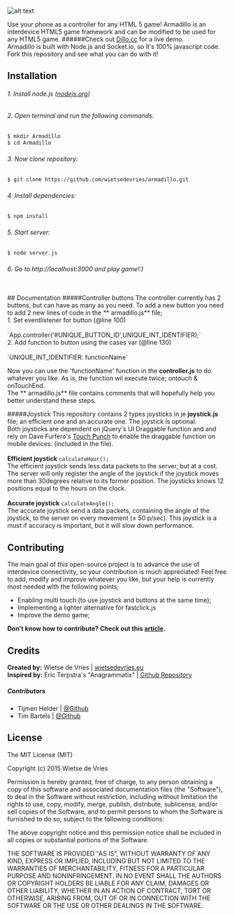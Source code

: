 ![alt text](https://github.com/wietsedevries/armadillo/raw/master/public/assets/css/images/icon.png "Armadillo, interdevice HTML5 game framework")

Use your phone as a controller for any HTML 5 game!
Armadillo is an interdevice HTML5 game framework and can be modified to be used for any HTML5 game.
######Check out [Dillo.cc](http://dillo.cc) for a live demo.
<br/>
Armadillo is built with Node.js and Socket.io, so it's 100% javascript code.
Fork this repository and see what you can do with it!

##  Installation
###### 1. Install node.js ([nodejs.org](http://nodejs.org))
###### 2. Open terminal and run the following commands:
```sh
$ mkdir Armadillo
$ cd Armadillo
```
###### 3. Now clone repository:
```sh
$ git clone https://github.com/wietsedevries/armadillo.git
```
###### 4. Install dependencies:
```sh
$ npm install
```
###### 5. Start server:
```sh
$ node server.js
```
###### 6. Go to http://localhost:3000 and play game!:)
<br/>
## Documentation
#####Controller buttons
The controller currently has 2 buttons, but can have as many as you need. To add a new button you need to add 2 new lines of code in the ** armadillo.js** file;<br/>
1.  Set eventlistener for button (@line 100)<br/>
<br/>`App.controller('#UNIQUE_BUTTON_ID',UNIQUE_INT_IDENTIFIER);`<br/>
2.  Add function to button using the cases var (@line 130)<br/>
<br/> `UNIQUE_INT_IDENTIFIER: functionName`<br/>

Now you can use the 'functionName' function in the **controller.js** to do whatever you like. As is, the function wil execute twice; ontouch & onTouchEnd.<br/>
The ** armadillo.js** file contains comments that will hopefully help you better understand these steps.


#####Joystick
This repository contains 2 types joysticks in je **joystick.js** file; an efficient one and an accurate one. The joystick is optional.
<br/>Both joysticks are dependent on jQuery's UI Draggable function and and rely on Dave Furfero's [Touch Punch](http://touchpunch.furf.com/) to enable the draggable function on mobile devices. (included in the file). <br/><br/>
**Efficient joystick**  `calculateHour();` <br/>
The efficient joystick sends less data packets to the server, but at a cost. The server will only register the angle of the joystick if the joystick moves more than 30degrees relative to its former position. The joysticks knows 12 positions equal to the hours on the clock.<br/><br/>
**Accurate joystick** `calculateAngle();` <br/>
The accurate joystick send a data packets, containing the angle of the joystick, to the server on every movement (± 50 p/sec). This joystick is a must if accuracy is important, but it will slow down performance.



##  Contributing
The main goal of this open-source project is to advance the use of interdevice connectivity, so your contribution is much appreciated! Feel free to add, modify and improve whatever you like, but your help is currently most needed with the following points;
- Enabling multi touch (to use joystick and buttons at the same time);
- Implementing a lighter alternative for fastclick.js
- Improve the demo game;

**Don't know how to contribute? Check out this [article](https://guides.github.com/activities/contributing-to-open-source/).**

##  Credits
**Created by:** Wietse de Vries | [wietsedevries.eu](http://wietsedevries.eu) <br/>
**Inspired by:** Eric Terpstra's "Anagrammatix" | [Github Repository](https://github.com/ericterpstra/anagrammatix)
##### Contributors
- Tijmen Helder | [@Github](https://github.com/TijmenH)
- Tim Bartels | [@Github](https://github.com/timbartels)

##  License
The MIT License (MIT)

Copyright (c) 2015 Wietse de Vries

Permission is hereby granted, free of charge, to any person obtaining a copy
of this software and associated documentation files (the "Software"), to deal
in the Software without restriction, including without limitation the rights
to use, copy, modify, merge, publish, distribute, sublicense, and/or sell
copies of the Software, and to permit persons to whom the Software is
furnished to do so, subject to the following conditions:

The above copyright notice and this permission notice shall be included in all
copies or substantial portions of the Software.

THE SOFTWARE IS PROVIDED "AS IS", WITHOUT WARRANTY OF ANY KIND, EXPRESS OR
IMPLIED, INCLUDING BUT NOT LIMITED TO THE WARRANTIES OF MERCHANTABILITY,
FITNESS FOR A PARTICULAR PURPOSE AND NONINFRINGEMENT. IN NO EVENT SHALL THE
AUTHORS OR COPYRIGHT HOLDERS BE LIABLE FOR ANY CLAIM, DAMAGES OR OTHER
LIABILITY, WHETHER IN AN ACTION OF CONTRACT, TORT OR OTHERWISE, ARISING FROM,
OUT OF OR IN CONNECTION WITH THE SOFTWARE OR THE USE OR OTHER DEALINGS IN THE
SOFTWARE.
